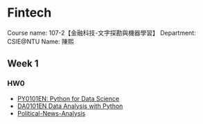 # Fintech

Course name: 107-2【金融科技-文字探勘與機器學習】
Department: CSIE@NTU
Name: 陳熙

## Week 1
### HW0 
* [PY0101EN: Python for Data Science](https://cognitiveclass.ai/courses/python-for-data-science/)
* [DA0101EN Data Analysis with Python](https://cognitiveclass.ai/courses/data-analysis-python/)
* [Political-News-Analysis](https://github.com/nick1889/Fintech/blob/master/week1/Political-News-Analysis-Nick/final_demo/my_report.ipynb)